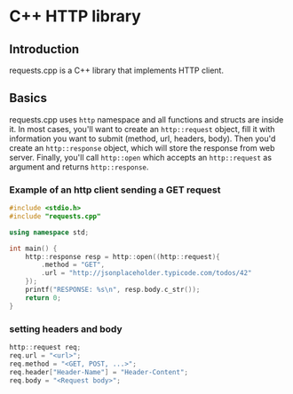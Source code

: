 # C++ HTTP library

## Introduction

requests.cpp is a C++ library that implements HTTP client.

## Basics

requests.cpp uses `http` namespace and all functions and structs are inside it.
In most cases, you'll want to create an `http::request` object, fill it with information you want to submit (method, url, headers, body).
Then you'd create an `http::response` object, which will store the response from web server.
Finally, you'll call `http::open` which accepts an `http::request` as argument and returns `http::response`.

### Example of an http client sending a GET request

```c++
#include <stdio.h>
#include "requests.cpp"

using namespace std;

int main() {
	http::response resp = http::open((http::request){
		.method = "GET",
		.url = "http://jsonplaceholder.typicode.com/todos/42"
	});
	printf("RESPONSE: %s\n", resp.body.c_str());
	return 0;
}
```

### setting headers and body

```c++
http::request req;
req.url = "<url>";
req.method = "<GET, POST, ...>";
req.header["Header-Name"] = "Header-Content";
req.body = "<Request body>";
```
